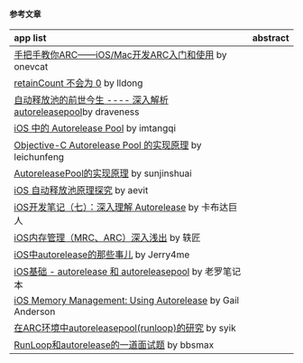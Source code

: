 
#### 参考文章
app list | abstract
:-- | :--:
[手把手教你ARC——iOS/Mac开发ARC入门和使用](https://onevcat.com/2012/06/arc-hand-by-hand/) by onevcat |
[retainCount 不会为 0](http://lldong.github.io/2011/10/20/retain-count.html) by lldong |
[自动释放池的前世今生 ---- 深入解析 autoreleasepool](https://draveness.me/autoreleasepool )by draveness |
[iOS 中的 Autorelease Pool](http://imtangqi.com/2016/04/15/autorelease-pool-in-ios/) by imtangqi |
[Objective-C Autorelease Pool 的实现原理](http://blog.leichunfeng.com/blog/2015/05/31/objective-c-autorelease-pool-implementation-principle/) by leichunfeng |
[AutoreleasePool的实现原理](https://sunjinshuai.github.io/2016/10/06/AutoreleasePool%E7%9A%84%E5%AE%9E%E7%8E%B0%E5%8E%9F%E7%90%86/) by sunjinshuai |
[iOS 自动释放池原理探究](http://aevit.xyz/2017/03/12/iOS-autorelease/) by aevit |
[iOS开发笔记（七）：深入理解 Autorelease](https://juejin.im/post/5a66e28c6fb9a01cbf387da1) by 卡布达巨人 |
[iOS内存管理（MRC、ARC）深入浅出](https://www.jianshu.com/p/f03a4d32dc41) by 轶匠 |
[iOS中autorelease的那些事儿](https://www.jianshu.com/p/5559bc15490d) by Jerry4me |
[iOS基础 - autorelease 和 autoreleasepool](https://www.jianshu.com/p/97dd0ae27108) by 老罗笔记本 |
[iOS Memory Management: Using Autorelease](http://asgteach.com/2011/06/ios-memory-management-using-autorelease/) by Gail Anderson |
[在ARC环境中autoreleasepool(runloop)的研究](https://juejin.im/post/59eabe2451882578ca2dc145) by syik |
[RunLoop和autorelease的一道面试题](https://www.bbsmax.com/A/A2dmvYqzen/) by bbsmax |

